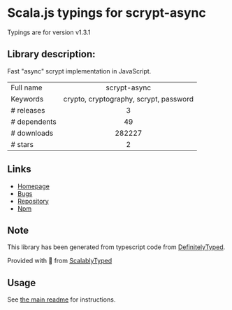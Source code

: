 
# Scala.js typings for scrypt-async

Typings are for version v1.3.1

## Library description:
Fast "async" scrypt implementation in JavaScript.

|                    |                 |
| ------------------ | :-------------: |
| Full name          | scrypt-async |
| Keywords           | crypto, cryptography, scrypt, password |
| # releases         | 3 |
| # dependents       | 49 |
| # downloads        | 282227 |
| # stars            | 2 |

## Links
- [Homepage](https://github.com/dchest/scrypt-async-js)
- [Bugs](https://github.com/dchest/scrypt-async-js/issues)
- [Repository](https://github.com/dchest/scrypt-async-js)
- [Npm](https://www.npmjs.com/package/scrypt-async)
    


## Note
This library has been generated from typescript code from [DefinitelyTyped](https://definitelytyped.org).

Provided with :purple_heart: from [ScalablyTyped](https://github.com/oyvindberg/ScalablyTyped)

## Usage
See [the main readme](../../readme.md) for instructions.


